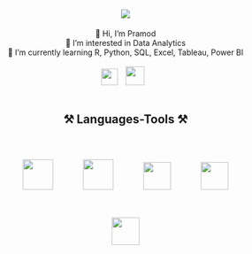 <h1 align="center">
    <img src="https://readme-typing-svg.herokuapp.com/?font=Righteous&size=35&center=true&vCenter=true&width=500&height=70&duration=4000&lines=Hi+There!+👋;+I'm+Pramod!;" />
</h1>

<div align="center">
    👋 Hi, I’m Pramod<br>👀 I’m interested in Data Analytics<br>🌱 I’m currently learning R, Python, SQL, Excel, Tableau, Power BI<br>
</div>
<br>
   

<div align="center"> 
      <a href="https://www.linkedin.com/in/pramod-kumar-sahu-/">
        <img width="30px" style="padding-right:10px;" src="https://github.com/Pramodkumar-Analyst/icon/blob/main/linkedin-app-icon.svg"/></a> 
      <a href="mailto:pramodkumarsahu027@gmail.com">
         <img width="34px" style="padding-right:10px;" src="https://github.com/Pramodkumar-Analyst/icon/blob/main/Gmail-01.svg"/></a>
</div>

<br />





<h2 align="center">⚒️ Languages-Tools ⚒️</h2>
<br />
<div align="center">
    <img width="55px" style="margin: 25px;" src="https://cdn.jsdelivr.net/gh/devicons/devicon@latest/icons/r/r-original.svg"/>
    <img width="55px" style="margin: 25px;" src="https://github.com/Pramodkumar-Analyst/icon/blob/main/SQL%20Database.svg"/>
    <img width="50px" style="margin: 25px;" src="https://github.com/Pramodkumar-Analyst/icon/blob/main/microsoft-excel-icon.svg"/>
    <img width="50px" style="margin: 25px;" src="https://github.com/Pramodkumar-Analyst/icon/blob/main/power-bi-icon.svg"/>
    <img width="50px" style="margin: 25px;" src="https://github.com/Pramodkumar-Analyst/icon/blob/main/python-programming-language-icon.svg"/> 
</div>



<!--### GitHub Stats:
![](https://github-readme-stats.vercel.app/api?username=Pramodkumar-Analyst&theme=radical&hide_border=false&include_all_commits=false&count_private=false)<br/>
![](https://nirzak-streak-stats.vercel.app/?user=Pramodkumar-Analyst&theme=radical&hide_border=false)<br/> -->


